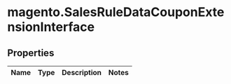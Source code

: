 # magento.SalesRuleDataCouponExtensionInterface

## Properties
Name | Type | Description | Notes
------------ | ------------- | ------------- | -------------


